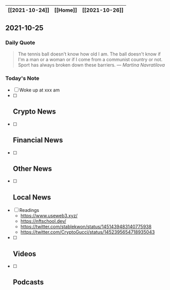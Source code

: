 | [[2021-10-24]] | [[Home]] | [[2021-10-26]] |
| :------------: | :------: | :------------: |

## 2021-10-25 

### Daily Quote
> The tennis ball doesn't know how old I am. The ball doesn't know if I'm a man or a woman or if I come from a communist country or not. Sport has always broken down these barriers.
> &mdash; <cite>Martina Navratilova</cite>

### Today's Note
- [ ] Woke up at xxx am
- [ ] Crypto News
	- 
- [ ] Financial News
	- 
- [ ] Other News
	- 
- [ ] Local News
	-
- [ ] Readings
	- https://www.useweb3.xyz/
	- https://nftschool.dev/
	- https://twitter.com/stablekwon/status/1451439483140775938
	- https://twitter.com/CryptoGucci/status/1452395654718935043
- [ ] Videos
	- 
- [ ] Podcasts
	- 
